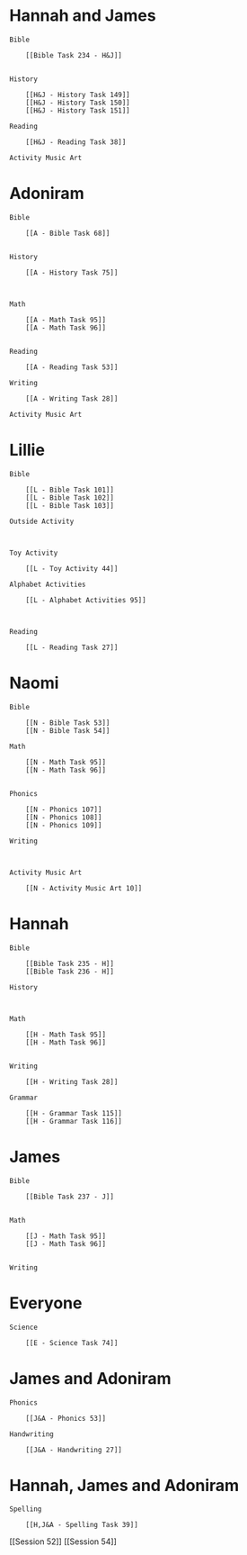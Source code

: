 # Hannah and James

	Bible

		[[Bible Task 234 - H&J]]
		

	History

		[[H&J - History Task 149]]
		[[H&J - History Task 150]]
		[[H&J - History Task 151]]

	Reading

		[[H&J - Reading Task 38]]

	Activity Music Art

		
# Adoniram

	Bible

		[[A - Bible Task 68]]
		

	History

		[[A - History Task 75]]
		
		

	Math

		[[A - Math Task 95]]
		[[A - Math Task 96]]
		

	Reading

		[[A - Reading Task 53]]

	Writing

		[[A - Writing Task 28]]

	Activity Music Art

		

# Lillie

	Bible

		[[L - Bible Task 101]]
		[[L - Bible Task 102]]
		[[L - Bible Task 103]]

	Outside Activity

		

	Toy Activity

		[[L - Toy Activity 44]]

	Alphabet Activities

		[[L - Alphabet Activities 95]]
		
		

	Reading

		[[L - Reading Task 27]]

# Naomi

	Bible

		[[N - Bible Task 53]]
		[[N - Bible Task 54]]

	Math

		[[N - Math Task 95]]
		[[N - Math Task 96]]
		

	Phonics

		[[N - Phonics 107]]
		[[N - Phonics 108]]
		[[N - Phonics 109]]

	Writing

		

	Activity Music Art

		[[N - Activity Music Art 10]]

# Hannah

	Bible

		[[Bible Task 235 - H]]
		[[Bible Task 236 - H]]

	History

		

	Math

		[[H - Math Task 95]]
		[[H - Math Task 96]]
		

	Writing

		[[H - Writing Task 28]]

	Grammar

		[[H - Grammar Task 115]]
		[[H - Grammar Task 116]]
		
# James

	Bible

		[[Bible Task 237 - J]]
		

	Math

		[[J - Math Task 95]]
		[[J - Math Task 96]]
		

	Writing

		

# Everyone

	Science

		[[E - Science Task 74]]
		
# James and Adoniram

	Phonics

		[[J&A - Phonics 53]]

	Handwriting

		[[J&A - Handwriting 27]]
# Hannah, James and Adoniram

	Spelling

		[[H,J&A - Spelling Task 39]]

[[Session 52]]
[[Session 54]]
